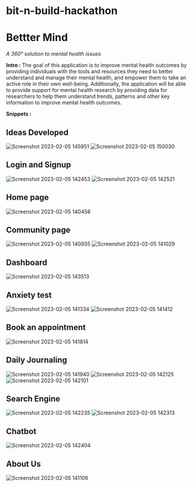 # bit-n-build-hackathon
# Bettter Mind
*A 360° solution to mental health issues*

**Intro :** The goal of this application is to improve mental health outcomes by providing individuals with the tools and resources they need to better understand and manage their mental health, and empower them to take an active role in their own well-being. Additionally, the application will be able to provide support for mental health research by providing data for researchers to help them understand trends, patterns and other key information to improve mental health outcomes.


**Snippets :**
## **Ideas Developed**
![Screenshot 2023-02-05 145951](https://user-images.githubusercontent.com/111572744/216811585-b93a0241-17e6-4672-ac55-323e9801ef6b.png)
![Screenshot 2023-02-05 150030](https://user-images.githubusercontent.com/111572744/216811587-2594cc87-b357-49ca-9715-4471c2ae2768.png)
## **Login and Signup**
![Screenshot 2023-02-05 142453](https://user-images.githubusercontent.com/111572744/216810370-4b26b108-6a54-4145-abed-a6c7afcab70a.png)
![Screenshot 2023-02-05 142521](https://user-images.githubusercontent.com/111572744/216810426-e007878e-b577-4692-9e08-9ff607400e83.png)
## **Home page**
![Screenshot 2023-02-05 140458](https://user-images.githubusercontent.com/111572744/216810455-7251572f-13de-4277-b39b-d9d847dac2df.png)
## **Community page**
![Screenshot 2023-02-05 140935](https://user-images.githubusercontent.com/111572744/216810470-7f4697ea-106d-4681-8021-9c58b0b5a87c.png)
![Screenshot 2023-02-05 141029](https://user-images.githubusercontent.com/111572744/216810483-4902e713-ca8e-425b-9202-db55623ddc62.png)
## **Dashboard**
![Screenshot 2023-02-05 143513](https://user-images.githubusercontent.com/111572744/216810568-fc83850e-61b6-42ca-8bd9-371bd2498ac2.png)
## **Anxiety test**
![Screenshot 2023-02-05 141334](https://user-images.githubusercontent.com/111572744/216810577-a3df3126-7686-42ea-9c7e-68adeded2ead.png)
![Screenshot 2023-02-05 141412](https://user-images.githubusercontent.com/111572744/216810586-2f18f25a-59f8-478f-9f1a-7556911a6c6c.png) 
## **Book an appointment**
![Screenshot 2023-02-05 141814](https://user-images.githubusercontent.com/111572744/216810724-0f9d9afc-f8dd-4bcb-9cdf-163f345bbf3c.png)
## **Daily Journaling**
![Screenshot 2023-02-05 141940](https://user-images.githubusercontent.com/111572744/216810766-98147b3c-0357-4fe4-a6bd-cea3f52491a6.png)
![Screenshot 2023-02-05 142125](https://user-images.githubusercontent.com/111572744/216810786-57cc1937-50cf-41c6-9e65-06b1217a650e.png)
![Screenshot 2023-02-05 142101](https://user-images.githubusercontent.com/111572744/216810770-1c02a6a5-0fcd-48a2-a8fd-c88839c9ec9f.png)
## **Search Engine**
![Screenshot 2023-02-05 142235](https://user-images.githubusercontent.com/111572744/216810817-a286acca-67b2-49d1-9208-d9348c5f8969.png)
![Screenshot 2023-02-05 142313](https://user-images.githubusercontent.com/111572744/216810859-2eddd6c7-254a-4f71-8ca8-136b12ea2c3a.png)
## **Chatbot**
![Screenshot 2023-02-05 142404](https://user-images.githubusercontent.com/111572744/216810888-8cb7875b-24b5-4d2c-9cb0-66d9b9efe433.png)

## **About Us**
![Screenshot 2023-02-05 141106](https://user-images.githubusercontent.com/111572744/216810495-d290bfae-2f19-4674-97ea-c68e5ff5d71d.png)


